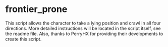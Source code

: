 # frontier_prone
This script allows the character to take a lying position and crawl in all four directions. More detailed instructions will be located in the script itself, see the readme file. Also, thanks to PerryHX for providing their developments to create this script.
